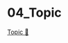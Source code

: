 # 04_Topic

[Topic &#128279;](https://alison.com/topic/learn/84295/topic-a-demo-3-security-fundamentals-part-3)
